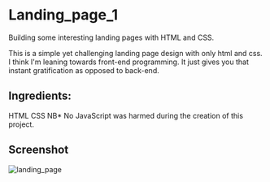 # Landing_page_1
Building some interesting landing pages with HTML and CSS.

This is a simple yet challenging landing page design with only html and css.
I think I'm leaning towards front-end programming. 
It just gives you that instant gratification as opposed to back-end.

## Ingredients:
HTML
CSS
NB* No JavaScript was harmed during the creation of this project.


## Screenshot
![landing_page](https://user-images.githubusercontent.com/64991182/121963941-2e66f600-cd41-11eb-8b3c-f959cc5e445d.jpeg)

